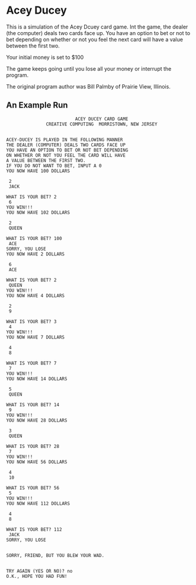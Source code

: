 # Acey Ducey
This is a simulation of the Acey Dcuey card game. Int the game, the dealer (the computer) deals
two cards face up. You have an option to bet or not to bet depending on whether or not
you feel the next card will have a value between the first two.

Your initial money is set to $100

The game keeps going until you lose all your money or interrupt the program.

The original program author was Bill Palmby of Prairie View, Illinois.

## An Example Run
```
                          ACEY DUCEY CARD GAME
               CREATIVE COMPUTING  MORRISTOWN, NEW JERSEY


ACEY-DUCEY IS PLAYED IN THE FOLLOWING MANNER
THE DEALER (COMPUTER) DEALS TWO CARDS FACE UP
YOU HAVE AN OPTION TO BET OR NOT BET DEPENDING
ON WHETHER OR NOT YOU FEEL THE CARD WILL HAVE
A VALUE BETWEEN THE FIRST TWO.
IF YOU DO NOT WANT TO BET, INPUT A 0
YOU NOW HAVE 100 DOLLARS

 2
 JACK

WHAT IS YOUR BET? 2
 6
YOU WIN!!!
YOU NOW HAVE 102 DOLLARS

 2
 QUEEN

WHAT IS YOUR BET? 100
 ACE
SORRY, YOU LOSE
YOU NOW HAVE 2 DOLLARS

 6
 ACE

WHAT IS YOUR BET? 2
 QUEEN
YOU WIN!!!
YOU NOW HAVE 4 DOLLARS

 2
 9

WHAT IS YOUR BET? 3
 4
YOU WIN!!!
YOU NOW HAVE 7 DOLLARS

 4
 8

WHAT IS YOUR BET? 7
 7
YOU WIN!!!
YOU NOW HAVE 14 DOLLARS

 5
 QUEEN

WHAT IS YOUR BET? 14
 9
YOU WIN!!!
YOU NOW HAVE 28 DOLLARS

 3
 QUEEN

WHAT IS YOUR BET? 28
 7
YOU WIN!!!
YOU NOW HAVE 56 DOLLARS

 4
 10

WHAT IS YOUR BET? 56
 5
YOU WIN!!!
YOU NOW HAVE 112 DOLLARS

 4
 8

WHAT IS YOUR BET? 112
 JACK
SORRY, YOU LOSE


SORRY, FRIEND, BUT YOU BLEW YOUR WAD.


TRY AGAIN (YES OR NO)? no
O.K., HOPE YOU HAD FUN!
```

